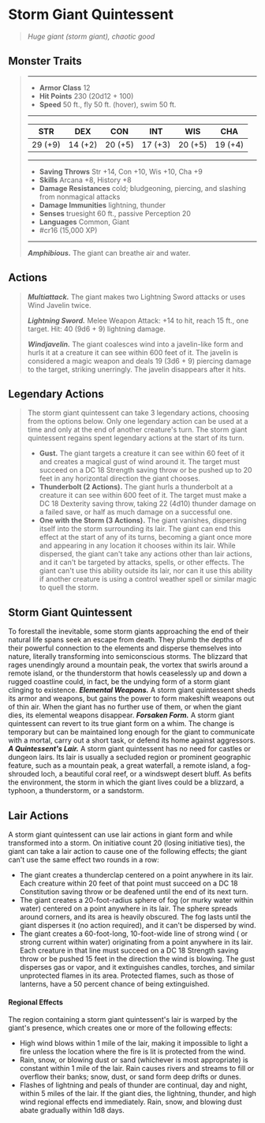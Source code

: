 # Storm Giant Quintessent
>*Huge giant (storm giant), chaotic good*
## Monster Traits
>___
>- **Armor Class** 12
>- **Hit Points** 230 (20d12 + 100)
>- **Speed** 50 ft., fly 50 ft. (hover), swim 50 ft.
>___
>|STR|DEX|CON|INT|WIS|CHA|
>|:---:|:---:|:---:|:---:|:---:|:---:|
>|29 (+9)|14 (+2)|20 (+5)|17 (+3)|20 (+5)|19 (+4)|
>___
>- **Saving Throws** Str +14, Con +10, Wis +10, Cha +9
>- **Skills** Arcana +8, History +8
>- **Damage Resistances** cold; bludgeoning, piercing, and slashing from nonmagical attacks
>- **Damage Immunities** lightning, thunder
>- **Senses** truesight 60 ft., passive Perception 20
>- **Languages** Common, Giant
>- #cr16 (15,000 XP)
>___
>***Amphibious.*** The giant can breathe air and water.  
>
## Actions
>***Multiattack.*** The giant makes two Lightning Sword attacks or uses Wind Javelin twice.  
>
>***Lightning Sword.*** Melee Weapon Attack: +14 to hit, reach 15 ft., one target. Hit: 40 (9d6 + 9) lightning damage.  
>
>***Windjavelin.*** The giant coalesces wind into a javelin-like form and hurls it at a creature it can see within 600 feet of it. The javelin is considered a magic weapon and deals 19 (3d6 + 9) piercing damage to the target, striking unerringly. The javelin disappears after it hits.  
>
## Legendary Actions
>The storm giant quintessent can take 3 legendary actions, choosing from the options below. Only one legendary action can be used at a time and only at the end of another creature's turn. The storm giant quintessent regains spent legendary actions at the start of its turn.
>
>- **Gust.** The giant targets a creature it can see within 60 feet of it and creates a magical gust of wind around it. The target must succeed on a DC 18 Strength saving throw or be pushed up to 20 feet in any horizontal direction the giant chooses.
>- **Thunderbolt (2 Actions).** The giant hurls a thunderbolt at a creature it can see within 600 feet of it. The target must make a DC 18 Dexterity saving throw, taking 22 (4d10) thunder damage on a failed save, or half as much damage on a successful one.
>- **One with the Storm (3 Actions).** The giant vanishes, dispersing itself into the storm surrounding its lair. The giant can end this effect at the start of any of its turns, becoming a giant once more and appearing in any location it chooses within its lair. While dispersed, the giant can't take any actions other than lair actions, and it can't be targeted by attacks, spells, or other effects. The giant can't use this ability outside its lair, nor can it use this ability if another creature is using a control weather spell or similar magic to quell the storm.
## Storm Giant Quintessent
To forestall the inevitable, some storm giants approaching the end of their natural life spans seek an escape from death. They plumb the depths of their powerful connection to the elements and disperse themselves into nature, literally transforming into semiconscious storms. The blizzard that rages unendingly around a mountain peak, the vortex that swirls around a remote island, or the thunderstorm that howls ceaselessly up and down a rugged coastline could, in fact, be the undying form of a storm giant clinging to existence.
***Elemental Weapons.***  A storm giant quintessent sheds its armor and weapons, but gains the power to form makeshift weapons out of thin air. When the giant has no further use of them, or when the giant dies, its elemental weapons disappear.
***Forsaken Form.***  A storm giant quintessent can revert to its true giant form on a whim. The change is temporary but can be maintained long enough for the giant to communicate with a mortal, carry out a short task, or defend its home against aggressors.
***A Quintessent's Lair.*** A storm giant quintessent has no need for castles or dungeon lairs. Its lair is usually a secluded region or prominent geographic feature, such as a mountain peak, a great waterfall, a remote island, a fog-shrouded loch, a beautiful coral reef, or a windswept desert bluff. As befits the environment, the storm in which the giant lives could be a blizzard, a typhoon, a thunderstorm, or a sandstorm.
## Lair Actions
A storm giant quintessent can use lair actions in giant form and while transformed into a storm. On initiative count 20 (losing initiative ties), the giant can take a lair action to cause one of the following effects; the giant can't use the same effect two rounds in a row:
- The giant creates a thunderclap centered on a point anywhere in its lair. Each creature within 20 feet of that point must succeed on a DC 18 Constitution saving throw or be deafened until the end of its next turn.
- The giant creates a 20-foot-radius sphere of fog (or murky water within water) centered on a point anywhere in its lair. The sphere spreads around corners, and its area is heavily obscured. The fog lasts until the giant disperses it (no action required), and it can't be dispersed by wind.
- The giant creates a 60-foot-long, 10-foot-wide line of strong wind ( or strong current within water) originating from a point anywhere in its lair. Each creature in that line must succeed on a DC 18 Strength saving throw or be pushed 15 feet in the direction the wind is blowing. The gust disperses gas or vapor, and it extinguishes candles, torches, and similar unprotected flames in its area. Protected flames, such as those of lanterns, have a 50 percent chance of being extinguished.
#### Regional Effects
The region containing a storm giant quintessent's lair is warped by the giant's presence, which creates one or more of the following effects:
- High wind blows within 1 mile of the lair, making it impossible to light a fire unless the location where the fire is lit is protected from the wind.
- Rain, snow, or blowing dust or sand (whichever is most appropriate) is constant within 1 mile of the lair. Rain causes rivers and streams to fill or overflow their banks; snow, dust, or sand form deep drifts or dunes.
- Flashes of lightning and peals of thunder are continual, day and night, within 5 miles of the lair.
If the giant dies, the lightning, thunder, and high wind regional effects end immediately. Rain, snow, and blowing dust abate gradually within 1d8 days.